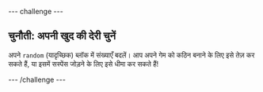 \--- challenge \---

## चुनौती: अपनी खुद की देरी चुनें

अपने `random` (यादृच्छिक) ब्लॉक में संख्याएँ बदलें। आप अपने गेम को कठिन बनाने के लिए इसे तेज़ कर सकते हैं, या इसमें सस्पेंस जोड़ने के लिए इसे धीमा कर सकते हैं!

\--- /challenge \---